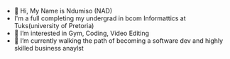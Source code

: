 - 👋 Hi, My Name is Ndumiso (NAD)
- I'm a full completing my undergrad in bcom Informattics at Tuks(university of Pretoria)
- 👀 I’m interested in Gym, Coding, Video Editing
- 🌱 I’m currently walking the path of becoming a software dev and highly skilled business anaylst
<!---
NadMthethwa/NadMthethwa is a ✨ special ✨ repository because its `README.md` (this file) appears on your GitHub profile.
You can click the Preview link to take a look at your changes.
--->
